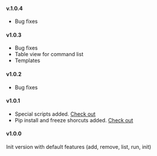 #### v.1.0.4
- Bug fixes

#### v1.0.3
- Bug fixes
- Table view for command list
- Templates

#### v1.0.2
- Bug fixes

#### v1.0.1
- Special scripts added. <a href="README.md#special-scripts">Check out</a>
- Pip install and freeze shorcuts added. <a href="README.md#pip-shortcuts">Check out</a>

#### v1.0.0
Init version with default features (add, remove, list, run, init)